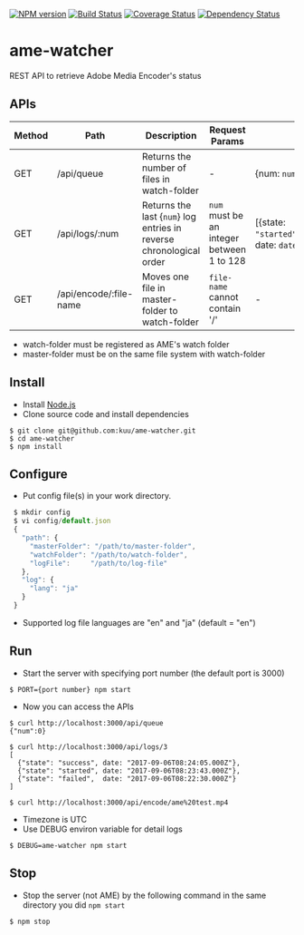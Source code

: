 [![NPM version](https://badge.fury.io/js/ame-watcher.png)](https://badge.fury.io/js/ame-watcher)
[![Build Status](https://travis-ci.org/kuu/ame-watcher.svg?branch=master)](https://travis-ci.org/kuu/ame-watcher)
[![Coverage Status](https://coveralls.io/repos/github/kuu/ame-watcher/badge.svg?branch=master)](https://coveralls.io/github/kuu/ame-watcher?branch=master)
[![Dependency Status](https://gemnasium.com/kuu/ame-watcher.png)](https://gemnasium.com/kuu/ame-watcher)

# ame-watcher
REST API to retrieve Adobe Media Encoder's status

## APIs
| Method | Path                   | Description   | Request Params | Response JSON Format  |
| ------ | ---------------------- | ------------- | ------------- | ------------- |
| GET    | /api/queue             | Returns the number of files in watch-folder | - |  {num: `number of files`} |
| GET    | /api/logs/:num          | Returns the last {`num`} log entries in reverse chronological order | `num` must be an integer between 1 to 128 | [{state: `"started"/"stopped"/"paused"/"resumed"/"success"/"failed"`, date: `datetime of the log entry`}] |
| GET    | /api/encode/:file-name | Moves one file in master-folder to watch-folder | `file-name` cannot contain '/' | - |
* watch-folder must be registered as AME's watch folder
* master-folder must be on the same file system with watch-folder

## Install
* Install [Node.js](https://nodejs.org/)
* Clone source code and install dependencies

```
$ git clone git@github.com:kuu/ame-watcher.git
$ cd ame-watcher
$ npm install
```

## Configure
* Put config file(s) in your work directory.

```js
 $ mkdir config
 $ vi config/default.json
 {
   "path": {
     "masterFolder": "/path/to/master-folder",
     "watchFolder": "/path/to/watch-folder",
     "logFile":     "/path/to/log-file"
   },
   "log": {
     "lang": "ja"
   }
 }
```
* Supported log file languages are "en" and "ja" (default = "en")

## Run
* Start the server with specifying port number (the default port is 3000)

```
$ PORT={port number} npm start
```

* Now you can access the APIs

```
$ curl http://localhost:3000/api/queue
{"num":0}

$ curl http://localhost:3000/api/logs/3
[
  {"state": "success", date: "2017-09-06T08:24:05.000Z"},
  {"state": "started", date: "2017-09-06T08:23:43.000Z"},
  {"state": "failed",  date: "2017-09-06T08:22:30.000Z"}
]

$ curl http://localhost:3000/api/encode/ame%20test.mp4

```
* Timezone is UTC
* Use DEBUG environ variable for detail logs
```
$ DEBUG=ame-watcher npm start
```

## Stop
* Stop the server (not AME) by the following command in the same directory you did `npm start`

```
$ npm stop
```
